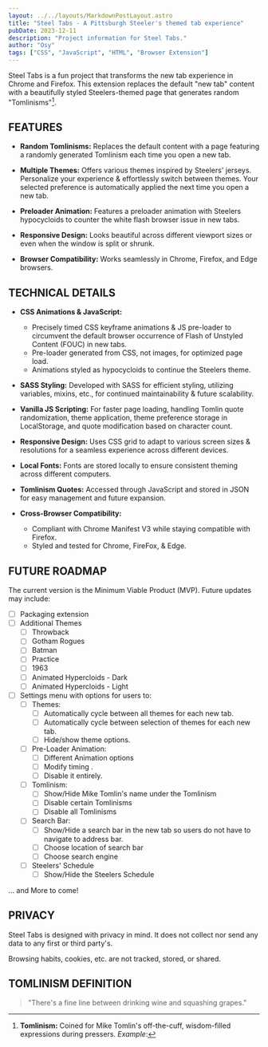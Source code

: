 ```yaml
---
layout: ../../layouts/MarkdownPostLayout.astro
title: "Steel Tabs - A Pittsburgh Steeler's themed tab experience"
pubDate: 2023-12-11
description: "Project information for Steel Tabs."
author: "Osy"
tags: ["CSS", "JavaScript", "HTML", "Browser Extension"]
---
```


Steel Tabs is a fun project that transforms the new tab experience in Chrome and Firefox. This extension replaces the default "new tab" content with a beautifully styled Steelers-themed page that generates random "Tomlinisms"[^1]. 

## FEATURES

- **Random Tomlinisms:** Replaces the default content with a page featuring a randomly generated Tomlinism each time you open a new tab.

- **Multiple Themes:** Offers various themes inspired by Steelers' jerseys. Personalize your experience & effortlessly switch between themes. Your selected preference is automatically applied the next time you open a new tab.

- **Preloader Animation:** Features a preloader animation with Steelers hypocycloids to counter the white flash browser issue in new tabs.

- **Responsive Design:** Looks beautiful across different viewport sizes or even when the window is split or shrunk.

- **Browser Compatibility:** Works seamlessly in Chrome, Firefox, and Edge browsers.


## TECHNICAL DETAILS

- **CSS Animations & JavaScript:** 
	- Precisely timed CSS keyframe animations & JS pre-loader to circumvent the default browser occurrence of Flash of Unstyled Content (FOUC) in new tabs.
	- Pre-loader generated from CSS, not images, for optimized page load.
	- Animations styled as hypocycloids to continue the Steelers theme.

- **SASS Styling:** Developed with SASS for efficient styling, utilizing variables, mixins, etc., for continued maintainability & future scalability.

- **Vanilla JS Scripting:** For faster page loading, handling Tomlin quote randomization, theme application, theme preference storage in LocalStorage, and quote modification based on character count.

- **Responsive Design:** Uses CSS grid to adapt to various screen sizes & resolutions for a seamless experience across different devices.

- **Local Fonts:** Fonts are stored locally to ensure consistent theming across different computers.

- **Tomlinism Quotes:** Accessed through JavaScript and stored in JSON for easy management and future expansion.

- **Cross-Browser Compatibility:** 
	- Compliant with Chrome Manifest V3 while staying compatible with Firefox.
	- Styled and tested for Chrome, FireFox, & Edge.

## FUTURE ROADMAP

The current version is the Minimum Viable Product (MVP). Future updates may include:

- [ ] Packaging extension
- [ ] Additional Themes
	- [ ] Throwback
	- [ ] Gotham Rogues
	- [ ] Batman
	- [ ] Practice
	- [ ] 1963
	- [ ] Animated Hypercloids - Dark
	- [ ] Animated Hypercloids - Light
- [ ] Settings menu with options for users to:
	- [ ] Themes: 
		- [ ] Automatically cycle between all themes for each new tab.
		- [ ] Automatically cycle between selection of themes for each new tab.
		- [ ] Hide/show theme options.
	- [ ] Pre-Loader Animation:
		- [ ] Different Animation options
		- [ ] Modify timing .
		- [ ] Disable it entirely.
	- [ ] Tomlinism:
		- [ ] Show/Hide Mike Tomlin's name under the Tomlinism
		- [ ] Disable certain Tomlinisms
		- [ ] Disable all Tomlinisms
	- [ ] Search Bar:
		- [ ] Show/Hide a search bar in the new tab so users do not have to navigate to address bar.
		- [ ] Choose location of search bar
		- [ ] Choose search engine 
	- [ ] Steelers' Schedule
		- [ ] Show/Hide the Steelers Schedule

... and More to come!

## PRIVACY
Steel Tabs is designed with privacy in mind. It does not collect nor send any data to any first or third party's. 

Browsing habits, cookies, etc. are not tracked, stored, or shared. 


## TOMLINISM DEFINITION

[^1]: **Tomlinism:** Coined for Mike Tomlin's off-the-cuff, wisdom-filled expressions during pressers. *Example*:

> "There's a fine line between drinking wine and squashing grapes."
